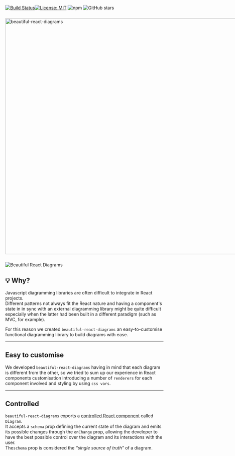 [![Build Status](https://travis-ci.org/antonioru/beautiful-react-diagrams.svg?branch=master)](https://travis-ci.org/antonioru/beautiful-react-diagrams)[![License: MIT](https://img.shields.io/badge/License-MIT-yellow.svg)](https://opensource.org/licenses/MIT)
![npm](https://img.shields.io/npm/v/beautiful-react-diagrams)
![GitHub stars](https://img.shields.io/github/stars/antonioru/beautiful-react-diagrams?style=social)

<img src="https://raw.githubusercontent.com/antonioru/beautiful-react-diagrams/master/logo.png" alt="beautiful-react-diagrams" width="750px" style="max-width:760px; margin: 25px auto; display: block">
<img src="https://raw.githubusercontent.com/antonioru/beautiful-react-diagrams/master/beautiful-react-diagrams.png" alt="Beautiful React Diagrams" style="max-width:540px; margin: 25px auto; display: block" />

## 💡 Why?

Javascript diagramming libraries are often difficult to integrate in React projects. <br />
Different patterns not always fit the React nature and having a component's state in in sync with an external
diagramming library might be quite difficult especially when the latter had been built in a different paradigm (such as MVC, for example).

For this reason we created `beautiful-react-diagrams` an easy-to-customise functional diagramming library to build 
diagrams with ease.

<hr />

## Easy to customise

We developed `beautiful-react-diagrams` having in mind that each diagram is different from the other, so we tried to sum
up our experience in React components customisation introducing a number of `renderers` for each component involved and
 styling by using `css vars`.

<hr />

## Controlled

 `beautiful-react-diagrams` exports a [controlled React component](https://reactjs.org/docs/forms.html#controlled-components) called `Diagram`. <br />
It accepts a `schema` prop defining the current state of the diagram and emits its possible changes through the 
`onChange` prop, allowing the developer to have the best possible control over the diagram and its interactions 
with the user. <br />
The`schema` prop is considered the *“single source of truth”* of a diagram.
